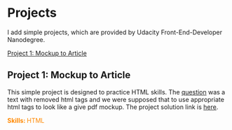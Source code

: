 # Projects
I add simple projects, which are provided by Udacity Front-End-Developer Nanodegree.

<a href="#prject-1">Project 1: Mockup to Article</a>

<h2 id='project-1'>Project 1: Mockup to Article</h2>
This simple project is designed to practice HTML skills. The <a href="https://d17h27t6h515a5.cloudfront.net/topher/2016/December/58501f5b_mockup-to-article/mockup-to-article.zip">question</a> was a text with removed html tags and we were supposed that to use appropriate html tags to look like a give pdf mockup.            
The project solution link is <a href="./01_html_mockup_to_article/index.html">here</a>.

<p style="color:#FF8800;"><b>Skills: </b>HTML<p>
